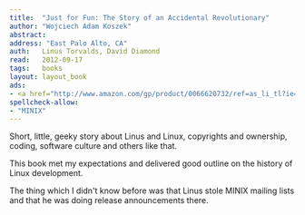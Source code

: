 ```yaml
---
title:	"Just for Fun: The Story of an Accidental Revolutionary"
author: "Wojciech Adam Koszek"
abstract:
address: "East Palo Alto, CA"
auth:	Linus Torvalds, David Diamond
read:	2012-09-17
tags:	books
layout: layout_book
ads:
- <a href="http://www.amazon.com/gp/product/0066620732/ref=as_li_tl?ie=UTF8&camp=1789&creative=390957&creativeASIN=0066620732&linkCode=as2&tag=wkoszek-20&linkId=B77RONMGVH72K34J"><img border="0" src="http://ws-na.amazon-adsystem.com/widgets/q?_encoding=UTF8&ASIN=0066620732&Format=_SL160_&ID=AsinImage&MarketPlace=US&ServiceVersion=20070822&WS=1&tag=wkoszek-20" ></a><img src="http://ir-na.amazon-adsystem.com/e/ir?t=wkoszek-20&l=as2&o=1&a=0066620732" width="1" height="1" border="0" alt="" style="border:none !important; >margin:0px !important;" />
spellcheck-allow:
- "MINIX"
---
```

Short, little, geeky story about Linus and Linux, copyrights and ownership,
coding, software culture and others like that.

This book met my expectations and delivered good outline on the history of
Linux development.

The thing which I didn't know before was that Linus stole MINIX mailing
lists and that he was doing release announcements there.

